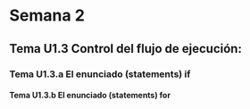 # Semana 2

## Tema U1.3 Control del flujo de ejecución:

### Tema U1.3.a El enunciado (statements) if

#### Tema U1.3.b El enunciado (statements) for